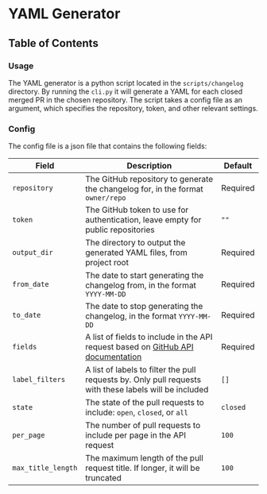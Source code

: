 
# YAML Generator

## Table of Contents


### Usage
The YAML generator is a python script located in the `scripts/changelog` directory. By running the `cli.py` it will generate a YAML for each closed merged PR in the chosen repository. The script takes a config file as an argument, which specifies the repository, token, and other relevant settings.

### Config
The config file is a json file that contains the following fields:

| Field | Description | Default |
|-------|-------------|---------|
| `repository` | The GitHub repository to generate the changelog for, in the format `owner/repo` | Required |
| `token` | The GitHub token to use for authentication, leave empty for public repositories | `""` |
| `output_dir` | The directory to output the generated YAML files, from project root | Required |
| `from_date` | The date to start generating the changelog from, in the format `YYYY-MM-DD` | Required |
| `to_date` | The date to stop generating the changelog, in the format `YYYY-MM-DD` | Required |
| `fields` | A list of fields to include in the API request based on [GitHub API documentation](https://docs.github.com/en/rest/pulls/pulls#list-pull-requests) | Required |
| `label_filters` | A list of labels to filter the pull requests by. Only pull requests with these labels will be included | `[]` |
| `state` | The state of the pull requests to include: `open`, `closed`, or `all` | `closed` |
| `per_page` | The number of pull requests to include per page in the API request | `100` |
| `max_title_length` | The maximum length of the pull request title. If longer, it will be truncated | `100` |